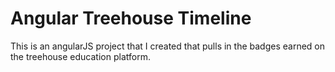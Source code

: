 # Angular Treehouse Timeline
This is an angularJS project that I created that pulls in the badges earned on the treehouse education platform.

